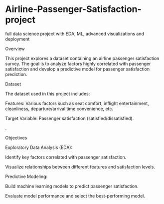 # Airline-Passenger-Satisfaction-project
full data science project with EDA, ML, advanced visualizations and deployment

Overview

This project explores a dataset containing an airline passenger satisfaction survey. The goal is to analyze factors highly correlated with passenger satisfaction and develop a predictive model for passenger satisfaction prediction.




Dataset

The dataset used in this project includes:

Features: Various factors such as seat comfort, inflight entertainment, cleanliness, departure/arrival time convenience, etc.

Target Variable: Passenger satisfaction (satisfied/dissatisfied).

.

Objectives

Exploratory Data Analysis (EDA):

Identify key factors correlated with passenger satisfaction.

Visualize relationships between different features and satisfaction levels.

Predictive Modeling:

Build machine learning models to predict passenger satisfaction.

Evaluate model performance and select the best-performing model.
